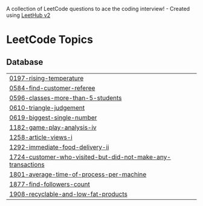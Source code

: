 A collection of LeetCode questions to ace the coding interview! - Created using [LeetHub v2](https://github.com/arunbhardwaj/LeetHub-2.0)
<!---LeetCode Topics Start-->
# LeetCode Topics
## Database
|  |
| ------- |
| [0197-rising-temperature](https://github.com/ritu-tech/leetcode/tree/master/0197-rising-temperature) |
| [0584-find-customer-referee](https://github.com/ritu-tech/leetcode/tree/master/0584-find-customer-referee) |
| [0596-classes-more-than-5-students](https://github.com/ritu-tech/leetcode/tree/master/0596-classes-more-than-5-students) |
| [0610-triangle-judgement](https://github.com/ritu-tech/leetcode/tree/master/0610-triangle-judgement) |
| [0619-biggest-single-number](https://github.com/ritu-tech/leetcode/tree/master/0619-biggest-single-number) |
| [1182-game-play-analysis-iv](https://github.com/ritu-tech/leetcode/tree/master/1182-game-play-analysis-iv) |
| [1258-article-views-i](https://github.com/ritu-tech/leetcode/tree/master/1258-article-views-i) |
| [1292-immediate-food-delivery-ii](https://github.com/ritu-tech/leetcode/tree/master/1292-immediate-food-delivery-ii) |
| [1724-customer-who-visited-but-did-not-make-any-transactions](https://github.com/ritu-tech/leetcode/tree/master/1724-customer-who-visited-but-did-not-make-any-transactions) |
| [1801-average-time-of-process-per-machine](https://github.com/ritu-tech/leetcode/tree/master/1801-average-time-of-process-per-machine) |
| [1877-find-followers-count](https://github.com/ritu-tech/leetcode/tree/master/1877-find-followers-count) |
| [1908-recyclable-and-low-fat-products](https://github.com/ritu-tech/leetcode/tree/master/1908-recyclable-and-low-fat-products) |
<!---LeetCode Topics End-->